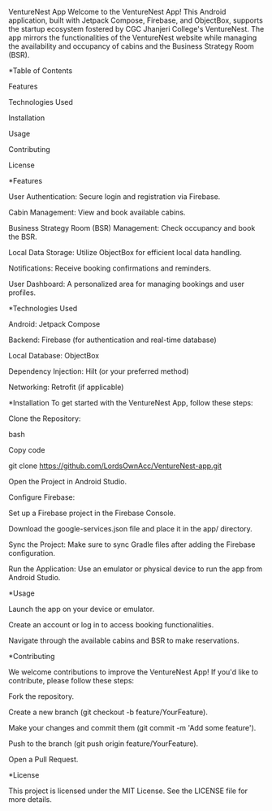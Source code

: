 VentureNest App
Welcome to the VentureNest App! This Android application, built with Jetpack Compose, Firebase, and ObjectBox, supports the startup ecosystem fostered by CGC Jhanjeri College's VentureNest. The app mirrors the functionalities of the VentureNest website while managing the availability and occupancy of cabins and the Business Strategy Room (BSR).

*Table of Contents

Features

Technologies Used

Installation

Usage

Contributing

License

*Features

User Authentication: Secure login and registration via Firebase.

Cabin Management: View and book available cabins.

Business Strategy Room (BSR) Management: Check occupancy and book the BSR.

Local Data Storage: Utilize ObjectBox for efficient local data handling.

Notifications: Receive booking confirmations and reminders.

User Dashboard: A personalized area for managing bookings and user profiles.

*Technologies Used

Android: Jetpack Compose

Backend: Firebase (for authentication and real-time database)

Local Database: ObjectBox

Dependency Injection: Hilt (or your preferred method)

Networking: Retrofit (if applicable)

*Installation
To get started with the VentureNest App, follow these steps:

Clone the Repository:

bash

Copy code

git clone https://github.com/LordsOwnAcc/VentureNest-app.git

Open the Project in Android Studio.

Configure Firebase:


Set up a Firebase project in the Firebase Console.

Download the google-services.json file and place it in the app/ directory.

Sync the Project: Make sure to sync Gradle files after adding the Firebase configuration.

Run the Application: Use an emulator or physical device to run the app from Android Studio.

*Usage

Launch the app on your device or emulator.

Create an account or log in to access booking functionalities.

Navigate through the available cabins and BSR to make reservations.

*Contributing

We welcome contributions to improve the VentureNest App! If you'd like to contribute, please follow these steps:

Fork the repository.

Create a new branch (git checkout -b feature/YourFeature).

Make your changes and commit them (git commit -m 'Add some feature').

Push to the branch (git push origin feature/YourFeature).

Open a Pull Request.

*License

This project is licensed under the MIT License. See the LICENSE file for more details.
